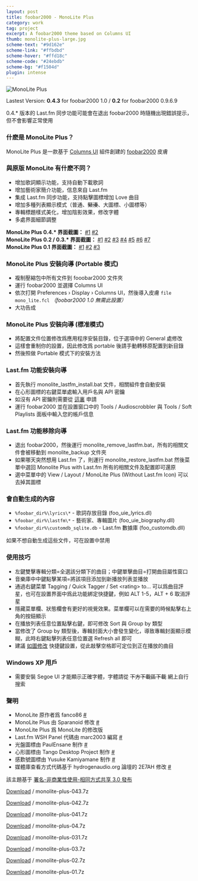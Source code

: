 ```yaml
---
layout: post
title: foobar2000 - MonoLite Plus
category: work
tag: project
excerpt: A foobar2000 theme based on Columns UI
thumb: monolite-plus-large.jpg
scheme-text: "#9d162e"
scheme-link: "#ffbdbd"
scheme-hover: "#ffd18c"
scheme-code: "#24ebdb"
scheme-bg: "#f1504d"
plugin: intense
---
```


<p><img src="{{ site.file }}/monolite-plus-04.jpg" alt="MonoLite Plus"></p>

<p class=note>Lastest Version: <strong>0.4.3</strong> for foobar2000 1.0 / <strong>0.2</strong> for foobar2000 0.9.6.9</p>

<p class=note>0.4.* 版本的 Last.fm 同步功能可能會在退出 foobar2000 時隨機出現錯誤提示，但不會影響正常使用</p>

<h3>什麽是 MonoLite Plus？</h3>

<p>MonoLite Plus 是一款基于 <a href="http://yuo.be/columns.php">Columns UI</a> 組件創建的 <a href="http://www.foobar2000.org/">foobar2000</a> 皮膚</p>

<h3>與原版 MonoLite 有什麽不同？</h3>

<ul>
  <li>增加歌詞顯示功能，支持自動下載歌詞</li>
  <li>增加藝術家簡介功能，信息來自 Last.fm</li>
  <li>集成 Last.fm 同步功能，支持點擊圖標增加 Love 曲目</li>
  <li>增加多種列表顯示模式（普通、<del datetime="2010-01-11T12:48:16+00:00">緊湊</del>、大圖標、小圖標等）</li>
  <li>專輯標題樣式美化，增加陰影效果，修改字體</li>
  <li>多處界面細節調整</li>
</ul>

<p>
<strong>MonoLite Plus 0.4.* 界面截圖：</strong>
  <a href="{{ site.file }}/monolite-plus-04-01.png">#1</a>
  <a href="{{ site.file }}/monolite-plus-04-02.png">#2</a>
<br>
<strong>MonoLite Plus 0.2 / 0.3.* 界面截圖：</strong>
  <a href="{{ site.file }}/monolite-plus-02-01.png">#1</a>
  <a href="{{ site.file }}/monolite-plus-02-02.png">#2</a>
  <a href="{{ site.file }}/monolite-plus-02-03.png">#3</a>
  <a href="{{ site.file }}/monolite-plus-02-04.png">#4</a>
  <a href="{{ site.file }}/monolite-plus-02-05.png">#5</a>
  <a href="{{ site.file }}/monolite-plus-02-06.png">#6</a>
  <a href="{{ site.file }}/monolite-plus-02-07.png">#7</a>
<br>
<strong>MonoLite Plus 0.1 界面截圖：</strong>
  <a href="{{ site.file }}/monolite-plus-01.png">#1</a>
  <a href="{{ site.file }}/monolite-plus-02.png">#2</a>
  <a href="{{ site.file }}/monolite-plus-03.png">#3</a>
</p>

<h3>MonoLite Plus 安裝向導 (Portable 模式)</h3>

<ul>
  <li>複制壓縮包中所有文件到 fooobar2000 文件夾</li>
  <li>運行 foobar2000 並選擇 Columns UI</li>
  <li>依次打開 Preferences &#8250; Display &#8250; Columns UI，然後導入皮膚 <code>file mono_lite.fcl</code> <em>（foobar2000 1.0 無需此設置）</em></li>
  <li>大功告成</li>
</ul>

<h3>MonoLite Plus 安裝向導 (標准模式)</h3>

<ul>
  <li>將配置文件位置修改爲應用程序安裝目錄，位于選項中的 General 處修改</li>
  <li>這樣會重制你的設置，因此修改爲 portable 後請手動轉移原配置到新目錄</li>
  <li>然後照做 Portable 模式下的安裝方法</li>
</ul>

<h3>Last.fm 功能安裝向導</h3>

<ul>
  <li>首先執行 monolite_lastfm_install.bat 文件，相關組件會自動安裝</li>
  <li>在心形圖標的右鍵菜單處輸入用戶名與 API 密鑰</li>
  <li>如沒有 API 密鑰則需要從 <a href="http://www.last.fm/api/account">這裏</a> 申請</li>
  <li>運行 foobar2000 並在設置窗口中的 Tools / Audioscrobbler 與 Tools / Soft Playlists 面板中輸入您的帳戶信息</li>
</ul>

<h3>Last.fm 功能移除向導</h3>

<ul>
  <li>退出 foobar2000，然後運行 monolite_remove_lastfm.bat，所有的相關文件會被移動到 monolite_backup 文件夾</li>
  <li>如果哪天突然想用 Last.fm 了，則運行 monolite_restore_lastfm.bat 然後菜單中選回 Monolite Plus with Last.fm 所有的相關文件及配置即可還原</li>
  <li>選中菜單中的 View / Layout / MonoLite Plus (Without Last.fm Icon) 可以去掉其圖標</li>
</ul>

<h3>會自動生成的內容</h3>

<ul>
  <li><code>%foobar_dir%\lyrics\*</code> - 歌詞存放目錄 (foo_uie_lyrics.dl)</li>
  <li><code>%foobar_dir%\lastfm\*</code> - 藝術家、專輯圖片 (foo_uie_biography.dll)</li>
  <li><code>%foobar_dir%\customdb_sqlite.db</code> - Last.fm 數據庫 (foo_customdb.dll)</li>
</ul>

<p>如果不想自動生成這些文件，可在設置中禁用</p>

<h3>使用技巧</h3>

<ul>
  <li>左鍵雙擊專輯分類=全選該分類下的曲目；中鍵單擊曲目=打開曲目屬性窗口</li>
  <li>音樂庫中中鍵點擊某項=將該項目添加到新播放列表並播放</li>
  <li>通過右鍵菜單 Tagging / Quick Tagger / Set &lt;rating&gt; to... 可以爲曲目評星，也可在設置界面中爲此功能綁定快捷鍵，例如 ALT 1-5，ALT + 6 取消評星</li>
  <li>隱藏菜單欄、狀態欄會有更好的視覺效果。菜單欄可以在需要的時候點擊右上角的按鈕顯示</li>
  <li>在播放列表任意位置點擊右鍵，即可修改 Sort 與 Group by 類型</li>
  <li>當修改了 Group by 類型後，專輯封面大小會發生變化，導致專輯封面顯示模糊，此時右鍵點擊列表任意位置選 Refresh all 即可</li>
  <li>建議 <a href="{{ site.file }}/monolite-plus-04.png">如圖修改</a> 快捷鍵設置，從此敲擊空格即可定位到正在播放的曲目</li>
</ul>

<h3>Windows XP 用戶</h3>

<ul>
  <li>需要安裝 Segoe UI 才能顯示正確字體，字體請從 <del datetime="2010-10-17T08:34:52+00:00">下方下載區下載</del> 網上自行搜索</li>
</ul>

<h3>聲明</h3>

<ul>
  <li>MonoLite 原作者爲 fanco86 <a href="http://fanco86.deviantart.com/art/MonoLite-122756120">#</a></li>
  <li>MonoLite Plus 由 Sparanoid 修改 <a href="http://junior-spirit.deviantart.com/art/MonoLite-Plus-144505359/">#</a></li>
  <li>MonoLite Plus 爲 MonoLite 的修改版</li>
  <li>Last.fm WSH Panel 代碼由 marc2003 編寫 <a href="http://www.hydrogenaudio.org/forums/index.php?showtopic=76772">#</a></li>
  <li>光盤圖標由 PaulEnsane 制作 <a href="http://paulensane.deviantart.com/art/CD-Icon-115783933">#</a></li>
  <li>心形圖標由 Tango Desktop Project 制作 <a href="http://tango.freedesktop.org/Tango_Desktop_Project">#</a></li>
  <li>感歎號圖標由 Yusuke Kamiyamane 制作 <a href="http://www.pinvoke.com/">#</a></li>
  <li>媒體庫查看方式代碼基于 hydrogenaudio.org 論壇的 2E7AH 修改 <a href="http://www.hydrogenaudio.org/forums/index.php?s=&amp;showtopic=68552&amp;view=findpost&amp;p=684400">#</a></li>
</ul>

<p class=note>該主題基于 <a href="http://creativecommons.org/licenses/by-nc-sa/3.0/deed.zh">署名-非商業性使用-相同方式共享 3.0 發布</a></p>

<p class=download><a href="{{ site.file }}/download/monolite-plus-043.7z">Download</a> / monolite-plus-043.7z</p>
<p class=download><a href="{{ site.file }}/download/monolite-plus-043.7z">Download</a> / monolite-plus-042.7z</p>
<p class=download><a href="{{ site.file }}/download/monolite-plus-043.7z">Download</a> / monolite-plus-041.7z</p>
<p class=download><a href="{{ site.file }}/download/monolite-plus-043.7z">Download</a> / monolite-plus-04.7z</p>
<p class=download><a href="{{ site.file }}/download/monolite-plus-043.7z">Download</a> / monolite-plus-031.7z</p>
<p class=download><a href="{{ site.file }}/download/monolite-plus-043.7z">Download</a> / monolite-plus-03.7z</p>
<p class=download><a href="{{ site.file }}/download/monolite-plus-043.7z">Download</a> / monolite-plus-02.7z</p>
<p class=download><a href="{{ site.file }}/download/monolite-plus-043.7z">Download</a> / monolite-plus-01.7z</p>
